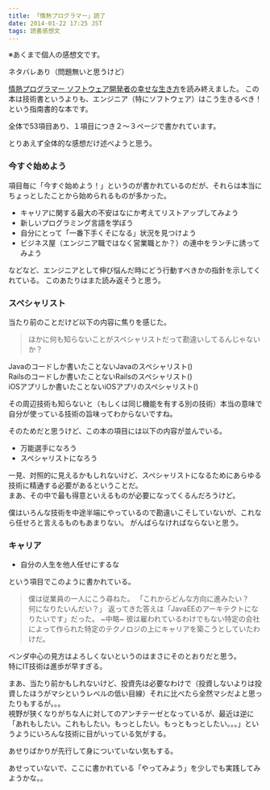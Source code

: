 ```yaml
---
title: 「情熱プログラマー」読了
date: 2014-01-22 17:25 JST
tags: 読書感想文
---
```


※あくまで個人の感想文です。

ネタバレあり（問題無いと思うけど）

[情熱プログラマー ソフトウェア開発者の幸せな生き方](http://www.amazon.co.jp/%E6%83%85%E7%86%B1%E3%83%97%E3%83%AD%E3%82%B0%E3%83%A9%E3%83%9E%E3%83%BC-%E3%82%BD%E3%83%95%E3%83%88%E3%82%A6%E3%82%A7%E3%82%A2%E9%96%8B%E7%99%BA%E8%80%85%E3%81%AE%E5%B9%B8%E3%81%9B%E3%81%AA%E7%94%9F%E3%81%8D%E6%96%B9-Chad-Fowler/dp/4274067939)を読み終えました。
この本は技術書というよりも、エンジニア（特にソフトウェア）はこう生きるべき！　という指南書的な本です。

全体で53項目あり、１項目につき２〜３ページで書かれています。

とりあえず全体的な感想だけ述べようと思う。

### 今すぐ始めよう

項目毎に「今すぐ始めよう！」というのが書かれているのだが、それらは本当にちょっとしたことから始められるものが多かった。

* キャリアに関する最大の不安はなにか考えてリストアップしてみよう
* 新しいプログラミング言語を学ぼう
* 自分にとって「一番下手くそになる」状況を見つけよう
* ビジネス屋（エンジニア職ではなく営業職とか？）の連中をランチに誘ってみよう

などなど、エンジニアとして伸び悩んだ時にどう行動すべきかの指針を示してくれている。
このあたりはまた読み返そうと思う。  

### スペシャリスト

当たり前のことだけど以下の内容に焦りを感じた。

> ほかに何も知らないことがスペシャリストだって勘違いしてるんじゃないか？

Javaのコードしか書いたことないJavaのスペシャリスト()  
Railsのコードしか書いたことないRailsのスペシャリスト()  
iOSアプリしか書いたことないiOSアプリのスペシャリスト()  

その周辺技術も知らないと（もしくは同じ機能を有する別の技術）本当の意味で自分が使っている技術の旨味ってわからないですね。

そのためだと思うけど、この本の項目には以下の内容が並んでいる。
* 万能選手になろう
* スペシャリストになろう

一見、対照的に見えるかもしれないけど、スペシャリストになるためにあらゆる技術に精通する必要があるということだ。  
まあ、その中で最も得意といえるものが必要になってくるんだろうけど。  

僕はいろんな技術を中途半端にやっているので勘違いこそしていないが、これなら任せろと言えるものもあまりない。
がんばらなければならないと思う。

### キャリア

* 自分の人生を他人任せにするな

という項目でこのように書かれている。

> 僕は従業員の一人にこう尋ねた。
> 「これからどんな方向に進みたい？　何になりたいんだい？」
> 返ってきた答えは「JavaEEのアーキテクトになりたいです」だった。
> ~中略~
> 彼は雇われているわけでもない特定の会社によって作られた特定のテクノロジの上にキャリアを築こうとしていたわけだ。

ベンダ中心の見方はよろしくないというのはまさにそのとおりだと思う。  
特にIT技術は進歩が早すぎる。  

まあ、当たり前かもしれないけど、投資先は必要なわけで（投資しないよりは投資したほうがマシというレベルの低い目線）それに比べたら全然マシだよと思ったりもするが。。。  
視野が狭くなりがちな人に対してのアンチテーゼとなっているが、最近は逆に「あれもしたい。これもしたい。もっとしたい。もっともっとしたい。。。」というようにいろんな技術に目がいっている気がする。

あせりばかりが先行して身についていない気もする。

あせっていないで、ここに書かれている「やってみよう」を少しでも実践してみようかな。。



